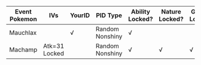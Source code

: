 Event Pokemon|IVs|YourID|PID Type|Ability Locked?|Nature Locked?|Gender Locked?|
---|---|---|---|---|---|---|
Mauchlax||√|Random Nonshiny|√|||
Machamp|Atk=31 Locked||Random Nonshiny|√|√|√|
